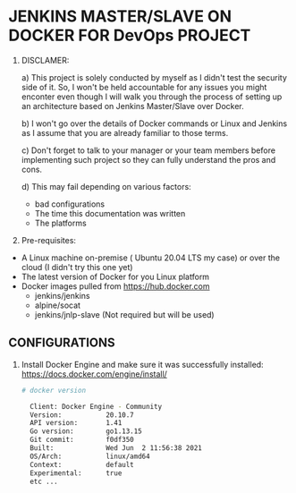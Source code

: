 # JENKINS MASTER/SLAVE ON DOCKER FOR DevOps PROJECT

1. DISCLAMER:

   a) This project is solely conducted by myself as I didn't test the     security side of it. So, I won't be held accountable for any issues you might enconter even though I will walk you through the process of setting up an architecture based on Jenkins Master/Slave over Docker.
   
   b) I won't go over the details of Docker commands or Linux and Jenkins as I assume that you are already familiar to those terms.

   c) Don't forget to talk to your manager or your team members before implementing such project so they can fully understand the pros and cons.

   d) This may fail depending on various factors:
      - bad configurations
      - The time this documentation was written
      - The platforms

2. Pre-requisites:

 - A Linux machine on-premise ( Ubuntu 20.04 LTS my case) or over the cloud (I didn't try this one yet)
 - The latest version of Docker for you Linux platform
 - Docker images pulled from https://hub.docker.com
   - jenkins/jenkins
   - alpine/socat
   - jenkins/jnlp-slave (Not required but will be used)

## CONFIGURATIONS

1. Install Docker Engine and make sure it was successfully installed: https://docs.docker.com/engine/install/
   ```sh
   # docker version

     Client: Docker Engine - Community
     Version:           20.10.7
     API version:       1.41
     Go version:        go1.13.15
     Git commit:        f0df350
     Built:             Wed Jun  2 11:56:38 2021
     OS/Arch:           linux/amd64
     Context:           default
     Experimental:      true
     etc ...
   ```





